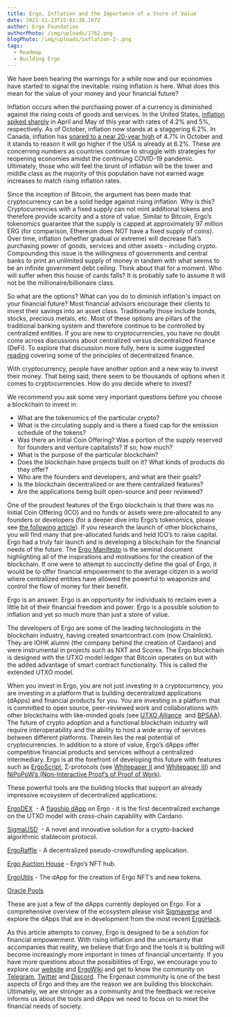 ```yaml
---
title: Ergo, Inflation and the Importance of a Store of Value
date: 2021-11-23T15:01:38.107Z
author: Ergo Foundation
authorPhoto: /img/uploads/1762.png
blogPhoto: /img/uploads/inflation-2-.png
tags:
  - Roadmap
  - Building Ergo
---
```

<!--StartFragment-->

We have been hearing the warnings for a while now and our economies have started to signal the inevitable: rising inflation is here. What does this mean for the value of your money and your financial future? 



Inflation occurs when the purchasing power of a currency is diminished against the rising costs of goods and services. In the United States, [inflation spiked sharply](https://www.usinflationcalculator.com/inflation/current-inflation-rates/) in April and May of this year with rates of 4.2% and 5%, respectively. As of October, inflation now stands at a staggering 6.2%. In Canada, inflation has [soared to a near 20-year high](https://financialpost.com/news/economy/canadas-annual-inflation-rate-hits-4-7-in-oct-highest-since-feb-2003) of 4.7% in October and it stands to reason it will go higher if the USA is already at 6.2%. These are concerning numbers as countries continue to struggle with strategies for reopening economies amidst the continuing COVID-19 pandemic. Ultimately, those who will feel the brunt of inflation will be the lower and middle class as the majority of this population have not earned wage increases to match rising inflation rates. 



Since the inception of Bitcoin, the argument has been made that cryptocurrency can be a solid hedge against rising inflation. Why is this? Cryptocurrencies with a fixed supply can not mint additional tokens and therefore provide scarcity and a store of value. Similar to Bitcoin, Ergo’s tokenomics guarantee that the supply is capped at approximately 97 million ERG (for comparison, Ethereum does NOT have a fixed supply of coins). Over time, inflation (whether gradual or extreme) will decrease fiat’s purchasing power of goods, services and other assets - including crypto. Compounding this issue is the willingness of governments and central banks to print an unlimited supply of money in tandem with what seems to be an infinite government debt ceiling. Think about that for a moment. Who will suffer when this house of cards falls? It is probably safe to assume it will not be the millionaire/billionaire class.



So what are the options? What can you do to diminish inflation's impact on your financial future? Most financial advisors encourage their clients to invest their savings into an asset class. Traditionally those include bonds, stocks, precious metals, etc. Most of these options are pillars of the traditional banking system and therefore continue to be controlled by centralized entities. If you are new to cryptocurrencies, you have no doubt come across discussions about centralized versus decentralized finance (DeFi). To explore that discussion more fully, here is some suggested [reading](https://medium.com/stably-blog/decentralized-finance-vs-traditional-finance-what-you-need-to-know-3b57aed7a0c2) covering some of the principles of decentralized finance.



With cryptocurrency, people have another option and a new way to invest their money. That being said, there seem to be thousands of options when it comes to cryptocurrencies. How do you decide where to invest? 



We recommend you ask some very important questions before you choose a blockchain to invest in:



* What are the tokenomics of the particular crypto?
* What is the circulating supply and is there a fixed cap for the emission schedule of the tokens?
* Was there an Initial Coin Offering? Was a portion of the supply reserved for founders and venture capitalists? If so, how much?
* What is the purpose of the particular blockchain?
* Does the blockchain have projects built on it? What kinds of products do they offer?
* Who are the founders and developers, and what are their goals?
* Is the blockchain decentralized or are there centralized features?
* Are the applications being built open-source and peer reviewed?



One of the proudest features of the Ergo blockchain is that there was no Initial Coin Offering (ICO) and no funds or assets were pre-allocated to any founders or developers (for a deeper dive into Ergo’s tokenomics, please see [the following article](https://ergoplatform.org/en/blog/2021-11-05-ergo-blockchain-tokenomics-and-finance/)). If you research the launch of other blockchains, you will find many that pre-allocated funds and held ICO’s to raise capital. Ergo had a truly fair launch and is developing a blockchain for the financial needs of the future. The [Ergo Manifesto](https://ergoplatform.org/en/blog/2021-04-26-the-ergo-manifesto/) is the seminal document highlighting all of the inspirations and motivations for the creation of the blockchain. If one were to attempt to succinctly define the goal of Ergo, it would be to offer financial empowerment to the average citizen in a world where centralized entities have allowed the powerful to weaponize and control the flow of money for their benefit.



Ergo is an answer. Ergo is an opportunity for individuals to reclaim even a little bit of their financial freedom and power. Ergo is a possible solution to inflation and yet so much more than just a store of value.



The developers of Ergo are some of the leading technologists in the blockchain industry, having created smartcontract.com (now Chainlink). They are IOHK alumni (the company behind the creation of Cardano) and were instrumental in projects such as NXT and Scorex. The Ergo blockchain is designed with the UTXO model ledger that Bitcoin operates on but with the added advantage of smart contract functionality. This is called the extended UTXO model.



When you invest in Ergo, you are not just investing in a cryptocurrency, you are investing in a platform that is building decentralized applications (dApps) and financial products for you. You are investing in a platform that is committed to open source, peer-reviewed work and collaborations with other blockchains with like-minded goals (see [UTXO Alliance](https://utxo-alliance.org/)  and [BPSAA](https://bpsaa.vision/)). The future of crypto adoption and a functional blockchain industry will require interoperability and the ability to host a wide array of services between different platforms. Therein lies the real potential of cryptocurrencies. In addition to a store of value, Ergo’s dApps offer competitive financial products and services without a centralized intermediary. Ergo is at the forefront of developing this future with features such as [ErgoScript](https://ergoplatform.org/docs/ErgoScript.pdf), Σ-protocols (see [Whitepaper II](https://ergoplatform.org/docs/ErgoScript.pdf) and [Whitepaper III](https://ergoplatform.org/docs/AdvancedErgoScriptTutorial.pdf)) and [NiPoPoW’s (Non-Interactive Proof’s of Proof of Work)](https://ergoplatform.org/en/blog/2021-08-26-nipopow-applications-light-clients-and-side-chains/).



These powerful tools are the building blocks that support an already impressive ecosystem of decentralized applications:



[ErgoDEX](https://bit.ly/3oPGwzt)  - A [flagship dApp](https://ergoplatform.org/en/blog/2021-07-21-ergodex-a-cross-chain-workhorse/) on Ergo - it is the first decentralized exchange on the UTXO model with cross-chain capability with Cardano.

[SigmaUSD](https://bit.ly/3nFRKHx)  - A novel and innovative solution for a crypto-backed algorithmic stablecoin protocol.

[ErgoRaffle](https://bit.ly/3DI15nT) - A decentralized pseudo-crowdfunding application.

[Ergo Auction House](https://bit.ly/3DHCorr) - Ergo’s NFT hub.

[ErgoUtils](https://bit.ly/3kYyT8V) - The dApp for the creation of Ergo NFT’s and new tokens.

[Oracle Pools](https://bit.ly/3kYfIMm)



These are just a few of the dApps currently deployed on Ergo. For a comprehensive overview of the ecosystem please visit [Sigmaverse](https://bit.ly/3kRCqpo) and explore the dApps that are in development from the most recent [ErgoHack](https://ergoplatform.org/en/blog/2021-10-21-ergohack-ii-results/).



As this article attempts to convey, Ergo is designed to be a solution for financial empowerment. With rising inflation and the uncertainty that accompanies that reality, we believe that Ergo and the tools it is building will become increasingly more important in times of financial uncertainty. If you have more questions about the possibilities of Ergo, we encourage you to explore our [website](https://ergoplatform.org/en/) and [ErgoWiki](https://bit.ly/3x6Iak8) and get to know the community on [Telegram](https://t.me/ergoplatform), [Twitter](https://twitter.com/ergoplatformorg) and [Discord](https://discord.com/invite/kj7s7nb). The Ergonaut community is one of the best aspects of Ergo and they are the reason we are building this blockchain. Ultimately, we are stronger as a community and the feedback we receive informs us about the tools and dApps we need to focus on to meet the financial needs of society.



<!--EndFragment-->